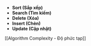 
- **Sort (Sắp xếp)**
- **Search (Tìm kiếm)**
- **Delete (Xóa)**
- **Insert (Chèn)**
- **Update (Cập nhật)**

[[Algorithm Complexity - Độ phức tạp]]



